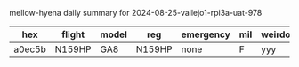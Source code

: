 mellow-hyena daily summary for 2024-08-25-vallejo1-rpi3a-uat-978

|hex|flight|model|reg|emergency|mil|weirdo|
|--|--|--|--|--|--|--|
|a0ec5b|N159HP|GA8|N159HP|none|F|yyy|
